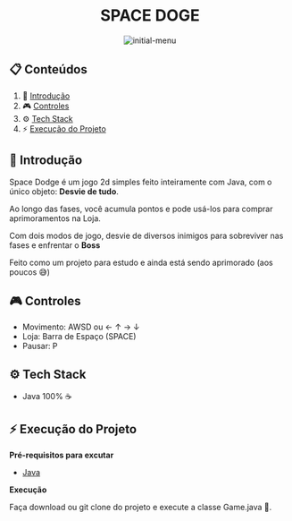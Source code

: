 <div align="center">
  <h1 align="center">SPACE DOGE</h1>
  <img src="https://github.com/renanpmatos/space-dodge/src/com/resources/initial-menu.jpg" alt="initial-menu"/>
</div>

## 📋 <a name="table">Conteúdos</a>

1. 👋 [Introdução](#introduction)
2. 🎮 [Controles](#controls)
3. ⚙️ [Tech Stack](#tech-stack)
4. ⚡ [Execução do Projeto](#quick-start)

## <a name="introduction">👋 Introdução</a>

Space Dodge é um jogo 2d simples feito inteiramente com Java, com o único objeto: **Desvie de tudo**.

Ao longo das fases, você acumula pontos e pode usá-los para comprar aprimoramentos na Loja.

Com dois modos de jogo, desvie de diversos inimigos para sobreviver nas fases e enfrentar o **Boss**

Feito como um projeto para estudo e ainda está sendo aprimorado (aos poucos 😅)


## <a name="controls">🎮 Controles</a>

- Movimento: AWSD ou ← ↑ → ↓
- Loja: Barra de Espaço (SPACE)
- Pausar: P

## <a name="tech-stack">⚙️ Tech Stack</a>

- Java 100% ☕

## <a name="quick-start">⚡ Execução do Projeto</a>

**Pré-requisitos para excutar**

- [Java](https://www.java.com/pt-BR/)

**Execução**

Faça download ou git clone do projeto e execute a classe Game.java 🤯.
